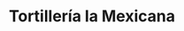 ---
title: "Tortillería la Mexicana"
url: /tegucigalpa/tortilleria-la-mexicana/
shop: supermercado
---